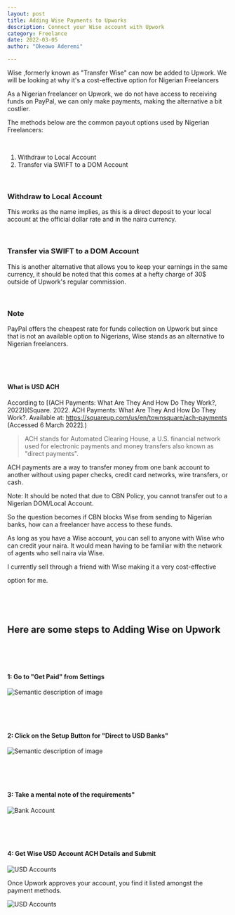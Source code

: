```yaml
---
layout: post
title: Adding Wise Payments to Upworks
description: Connect your Wise account with Upwork
category: Freelance
date: 2022-03-05
author: "Okeowo Aderemi"

---
```


Wise ,formerly known as "Transfer Wise" can now be added to Upwork.
We will be looking at why it's a cost-effective option for Nigerian Freelancers

As a Nigerian freelancer on Upwork, we do not have access to receiving funds on PayPal, we can only make payments, making the alternative a bit costlier.

The methods below are the common payout options used by Nigerian Freelancers:

&nbsp;


1. Withdraw to Local Account
2. Transfer via SWIFT to a DOM Account

&nbsp;


### Withdraw to Local Account

This works as the name implies, as this is a direct deposit to your local account at the official dollar rate and in the naira currency.



&nbsp;


### Transfer via SWIFT to a DOM Account

This is another alternative that allows you to keep your earnings in the same currency, it should be noted that this comes at a hefty charge of 30$ outside of Upwork's regular commission.


&nbsp;

### Note

PayPal offers the cheapest rate for funds collection on Upwork but since that is not an available option to Nigerians, Wise stands as an alternative to Nigerian freelancers.


&nbsp;

&nbsp;


#### What is USD ACH

According to [(ACH Payments: What Are They And How Do They Work?, 2022)](Square. 2022. ACH Payments: What Are They And How Do They Work?. Available at: https://squareup.com/us/en/townsquare/ach-payments (Accessed 6 March 2022].)

> ACH stands for Automated Clearing House, a U.S. financial network used for electronic payments and money transfers also known as "direct payments".

ACH payments are a way to transfer money from one bank account to another without using paper checks, credit card networks, wire transfers, or cash.


Note:
	It should be noted that due to CBN Policy, you cannot transfer out to a Nigerian DOM/Local Account.


So the question becomes if CBN blocks Wise from sending to Nigerian banks, how can a freelancer have access to these funds.


As long as you have a Wise account, you can sell to anyone with Wise who can credit your naira. It would mean having to be familiar with the network of agents who sell naira via Wise.



I currently sell through a friend with Wise making it a very cost-effective

option for me.


&nbsp;

&nbsp;

## Here are some steps to Adding Wise on Upwork

&nbsp;

&nbsp;

#### 1: Go to "Get Paid" from Settings

![Semantic description of image](wise/Contact-info.png "Image Title")



&nbsp;

&nbsp;

#### 2: Click on the Setup Button for "Direct to USD Banks"

![Semantic description of image](wise/setup.png "Image Title")


&nbsp;

&nbsp;


#### 3: Take a mental note of the requirements"

![Bank Account](wise/Add-Bank-Account.png "Image Title")



&nbsp;

&nbsp;


#### 4: Get Wise USD Account ACH Details and Submit

![USD Accounts](wise/Wise-Home.png "Image Title")




Once Upwork approves your account, you find it listed amongst the payment methods.

![USD Accounts](wise/added.png "Image Title")
